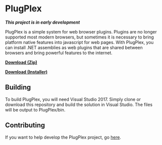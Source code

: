 # PlugPlex
**_This project is in early development_**

PlugPlex is a simple system for web browser plugins. Plugins are no longer supported
most modern browsers, but sometimes it is necessary to bring platform native features
into javascript for web pages. With PlugPlex, you can install .NET assemblies as web plugins
that are shared between browsers and bring powerful features to the internet.

[**Download (Zip)**](https://github.com/Hyperdraw/PlugPlex/releases/download/v1.0.0/PlugPlex.zip)

[**Download (Installer)**](https://github.com/Hyperdraw/PlugPlex/releases/download/v1.0.0/PlugPlex-1.0.0-Setup.exe)

## Building

To build PlugPlex, you will need Visual Studio 2017. Simply clone or download this repository
and build the solution in Visual Studio. The files will be output to PlugPlex/bin.

## Contributing

If you want to help develop the PlugPlex project, go [here](https://hyperdraw.github.io/PlugPlex/CONTRIBUTING).